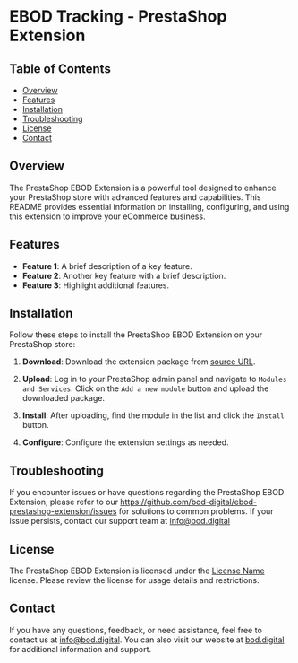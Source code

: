 # EBOD Tracking - PrestaShop Extension

## Table of Contents
- [Overview](#overview)
- [Features](#features)
- [Installation](#installation)
- [Troubleshooting](#troubleshooting)
- [License](#license)
- [Contact](#contact)

## Overview

The PrestaShop EBOD Extension is a powerful tool designed to enhance your PrestaShop store with advanced features and capabilities. This README provides essential information on installing, configuring, and using this extension to improve your eCommerce business.

## Features

- **Feature 1**: A brief description of a key feature.
- **Feature 2**: Another key feature with a brief description.
- **Feature 3**: Highlight additional features.

## Installation

Follow these steps to install the PrestaShop EBOD Extension on your PrestaShop store:

1. **Download**: Download the extension package from [source URL](https://github.com/bod-digital/ebod-prestashop-extension/releases/latest).

2. **Upload**: Log in to your PrestaShop admin panel and navigate to `Modules and Services`. Click on the `Add a new module` button and upload the downloaded package.

3. **Install**: After uploading, find the module in the list and click the `Install` button.

4. **Configure**: Configure the extension settings as needed.


## Troubleshooting

If you encounter issues or have questions regarding the PrestaShop EBOD Extension, please refer to our https://github.com/bod-digital/ebod-prestashop-extension/issues for solutions to common problems. If your issue persists, contact our support team at info@bod.digital


## License

The PrestaShop EBOD Extension is licensed under the [License Name](LICENSE) license. Please review the license for usage details and restrictions.

## Contact

If you have any questions, feedback, or need assistance, feel free to contact us at info@bod.digital. You can also visit our website at [bod.digital](https://bod.digital) for additional information and support.

